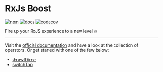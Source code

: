 # RxJs Boost

[![npm](https://img.shields.io/npm/v/rxjs-boost)](https://https://www.npmjs.com/package/rxjs-boost)
[![docs](https://img.shields.io/badge/docs-rxjs--boost.vercel.app-blueviolet)](https://rxjs-boost.vercel.app/)
[![codecov](https://codecov.io/gh/NiklasPor/rxjs-boost/branch/master/graph/badge.svg)](https://codecov.io/gh/NiklasPor/rxjs-boost)

Fire up your RxJS experience to a new level 🔥

---

Visit the [official documentation](https://rxjs-boost.vercel.app) and have a look at the collection of operators. Or get started with one of the few below:

- [throwIfError](https://rxjs-boost.vercel.app/modules/_throw_if_error_.html)
- [switchTap](https://rxjs-boost.vercel.app/modules/_switch_tap_.html)
